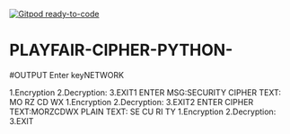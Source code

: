 [![Gitpod ready-to-code](https://img.shields.io/badge/Gitpod-ready--to--code-blue?logo=gitpod)](https://gitpod.io/#https://github.com/AtriSaxena/PLAYFAIR-CIPHER-PYTHON-)

# PLAYFAIR-CIPHER-PYTHON-



#OUTPUT
Enter keyNETWORK

 1.Encryption 
 2.Decryption: 
 3.EXIT1
ENTER MSG:SECURITY
CIPHER TEXT: MO RZ CD WX 
 1.Encryption 
 2.Decryption: 
 3.EXIT2
ENTER CIPHER TEXT:MORZCDWX
PLAIN TEXT: SE CU RI TY 
 1.Encryption 
 2.Decryption: 
 3.EXIT
